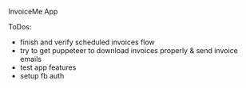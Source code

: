 InvoiceMe App


ToDos:
- finish and verify scheduled invoices flow
- try to get puppeteer to download invoices properly & send invoice emails
- test app features
- setup fb auth